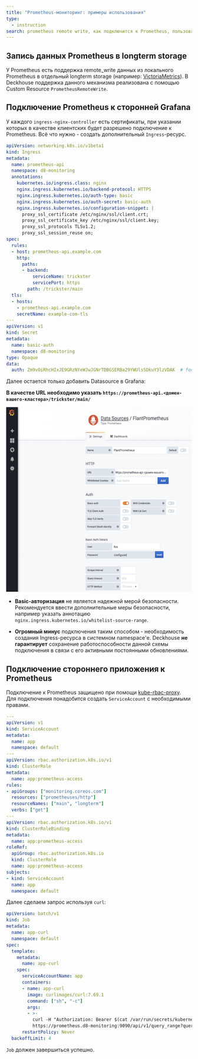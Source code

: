 ```yaml
---
title: "Prometheus-мониторинг: примеры использования"
type:
  - instruction
search: prometheus remote write, как подключится к Prometheus, пользовательская Grafana, prometheus remote write
---
```



## Запись данных Prometheus в longterm storage

У Prometheus есть поддержка remote_write данных из локального Prometheus в отдельный longterm storage (например: [VictoriaMetrics](https://github.com/VictoriaMetrics/VictoriaMetrics)). В Deckhouse поддержка данного механизма реализована с помощью Custom Resource `PrometheusRemoteWrite`.

## Подключение Prometheus к сторонней Grafana

У каждого `ingress-nginx-controller` есть сертификаты, при указании которых в качестве клиентских будет разрешено подключение к Prometheus. Всё что нужно - создать дополнительный `Ingress`-ресурс.

```yaml
apiVersion: networking.k8s.io/v1beta1
kind: Ingress
metadata:
  name: prometheus-api
  namespace: d8-monitoring
  annotations:
    kubernetes.io/ingress.class: nginx
    nginx.ingress.kubernetes.io/backend-protocol: HTTPS
    nginx.ingress.kubernetes.io/auth-type: basic
    nginx.ingress.kubernetes.io/auth-secret: basic-auth
    nginx.ingress.kubernetes.io/configuration-snippet: |
      proxy_ssl_certificate /etc/nginx/ssl/client.crt;
      proxy_ssl_certificate_key /etc/nginx/ssl/client.key;
      proxy_ssl_protocols TLSv1.2;
      proxy_ssl_session_reuse on;
spec:
  rules:
  - host: prometheus-api.example.com
    http:
      paths:
      - backend:
          serviceName: trickster
          servicePort: https
        path: /trickster/main
  tls:
  - hosts:
    - prometheus-api.example.com
    secretName: example-com-tls
---
apiVersion: v1
kind: Secret
metadata:
  name: basic-auth
  namespace: d8-monitoring
type: Opaque
data:
  auth: Zm9vOiRhcHIxJE9GRzNYeWJwJGNrTDBGSERBa29YWUlsSDkuY3lzVDAK  # foo:bar
```
Далее остается только добавить Datasource в Grafana:

**В качестве URL необходимо указать `https://prometheus-api.<домен-вашего-кластера>/trickster/main/`**

<img src="./img/prometheus_connect_settings.png" height="500">

* **Basic-авторизация** не является надежной мерой безопасности. Рекомендуется ввести дополнительные меры безопасности, например указать аннотацию `nginx.ingress.kubernetes.io/whitelist-source-range`.

* **Огромный минус** подключения таким способом - необходимость создания Ingress-ресурса в системном namespace'е.
Deckhouse **не гарантирует** сохранение работоспособности данной схемы подключения в связи с его активными постоянными обновлениями.

## Подключение стороннего приложения к Prometheus

Подключение к Prometheus защищено при помощи [kube-rbac-proxy](https://github.com/brancz/kube-rbac-proxy). Для подключения понадобится создать `ServiceAccount` с необходимыми правами.

```yaml
---
apiVersion: v1
kind: ServiceAccount
metadata:
  name: app
  namespace: default
---
apiVersion: rbac.authorization.k8s.io/v1
kind: ClusterRole
metadata:
  name: app:prometheus-access
rules:
- apiGroups: ["monitoring.coreos.com"]
  resources: ["prometheuses/http"]
  resourceNames: ["main", "longterm"]
  verbs: ["get"]
---
apiVersion: rbac.authorization.k8s.io/v1
kind: ClusterRoleBinding
metadata:
  name: app:prometheus-access
roleRef:
  apiGroup: rbac.authorization.k8s.io
  kind: ClusterRole
  name: app:prometheus-access
subjects:
- kind: ServiceAccount
  name: app
  namespace: default
```
Далее сделаем запрос используя `curl`:
```yaml
apiVersion: batch/v1
kind: Job
metadata:
  name: app-curl
  namespace: default
spec:
  template:
    metadata:
      name: app-curl
    spec:
      serviceAccountName: app
      containers:
      - name: app-curl
        image: curlimages/curl:7.69.1
        command: ["sh", "-c"]
        args:
        - >-
          curl -H "Authorization: Bearer $(cat /var/run/secrets/kubernetes.io/serviceaccount/token)" -k -f
          https://prometheus.d8-monitoring:9090/api/v1/query_range?query=up\&start=1584001500\&end=1584023100\&step=30
      restartPolicy: Never
  backoffLimit: 4
```
`Job` должен завершиться успешно.
